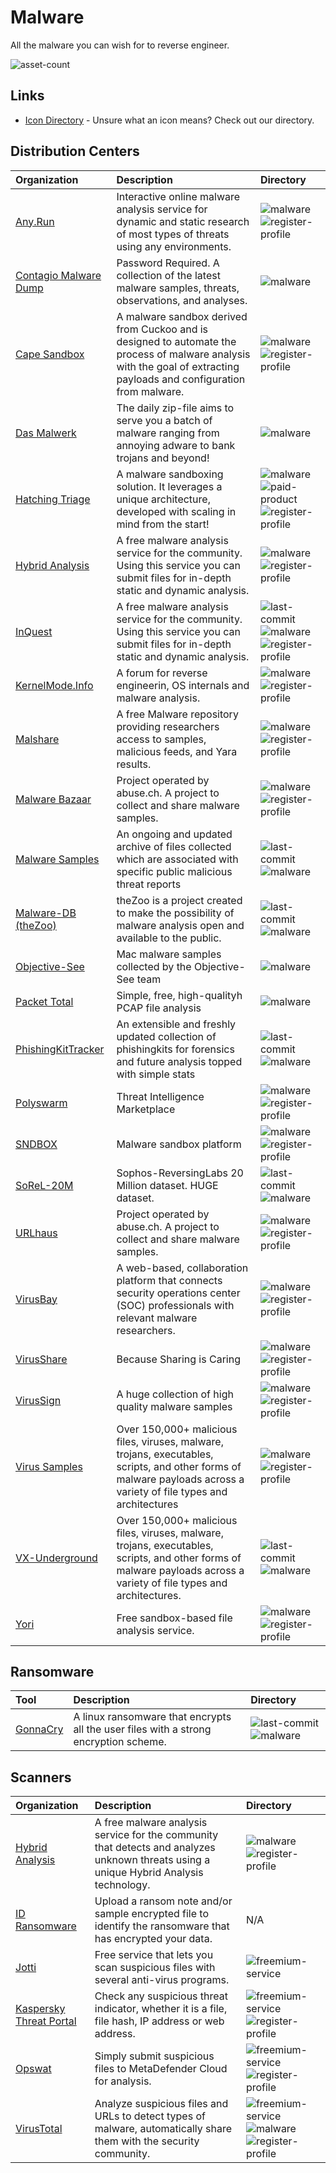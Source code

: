 # Malware

All the malware you can wish for to reverse engineer.

![asset-count](https://img.shields.io/badge/Tools%20%26%20Resources%20Available-32-947cb0?style=for-the-badge)

## Links <!-- {docsify-ignore} -->

- [Icon Directory](../ICONS.md) - Unsure what an icon means? Check out our directory.

## Distribution Centers

| Organization | Description | Directory |
| :--- | :--- | :--- |
| [Any.Run](https://app.any.run/submissions/) | Interactive online malware analysis service for dynamic and static research of most types of threats using any environments. | ![malware](https://raw.githubusercontent.com/InfosecHouse/InfosecHouse/main/docs/icons/malware.png) ![register-profile](https://raw.githubusercontent.com/InfosecHouse/InfosecHouse/main/docs/icons/register-profile.png) |
| [Contagio Malware Dump](https://contagiodump.blogspot.com/) | Password Required. A collection of the latest malware samples, threats, observations, and analyses. | ![malware](https://raw.githubusercontent.com/InfosecHouse/InfosecHouse/main/docs/icons/malware.png) |
| [Cape Sandbox](https://capesandbox.com/) | A malware sandbox derived from Cuckoo and is designed to automate the process of malware analysis with the goal of extracting payloads and configuration from malware. | ![malware](https://raw.githubusercontent.com/InfosecHouse/InfosecHouse/main/docs/icons/malware.png) ![register-profile](https://raw.githubusercontent.com/InfosecHouse/InfosecHouse/main/docs/icons/register-profile.png) |
| [Das Malwerk](https://www.dasmalwerk.eu/) | The daily zip-file aims to serve you a batch of malware ranging from annoying adware to bank trojans and beyond! | ![malware](https://raw.githubusercontent.com/InfosecHouse/InfosecHouse/main/docs/icons/malware.png) |
| [Hatching Triage](https://tria.ge/) | A malware sandboxing solution. It leverages a unique architecture, developed with scaling in mind from the start! | ![malware](https://raw.githubusercontent.com/InfosecHouse/InfosecHouse/main/docs/icons/malware.png) ![paid-product](https://raw.githubusercontent.com/InfosecHouse/InfosecHouse/main/docs/icons/paid-product.png) ![register-profile](https://raw.githubusercontent.com/InfosecHouse/InfosecHouse/main/docs/icons/register-profile.png) |
| [Hybrid Analysis](https://www.hybrid-analysis.com/) | A free malware analysis service for the community. Using this service you can submit files for in-depth static and dynamic analysis. | ![malware](https://raw.githubusercontent.com/InfosecHouse/InfosecHouse/main/docs/icons/malware.png) ![register-profile](https://raw.githubusercontent.com/InfosecHouse/InfosecHouse/main/docs/icons/register-profile.png) |
| [InQuest](https://github.com/InQuest/malware-samples) | A free malware analysis service for the community. Using this service you can submit files for in-depth static and dynamic analysis. | ![last-commit](https://img.shields.io/github/last-commit/InQuest/malware-samples?color=947cb0&style=flat-square) ![malware](https://raw.githubusercontent.com/InfosecHouse/InfosecHouse/main/docs/icons/malware.png) ![register-profile](https://raw.githubusercontent.com/InfosecHouse/InfosecHouse/main/docs/icons/register-profile.png) |
| [KernelMode.Info](https://www.kernelmode.info/forum/) | A forum for reverse engineerin, OS internals and malware analysis. | ![malware](https://raw.githubusercontent.com/InfosecHouse/InfosecHouse/main/docs/icons/malware.png) ![register-profile](https://raw.githubusercontent.com/InfosecHouse/InfosecHouse/main/docs/icons/register-profile.png) |
| [Malshare](https://www.malshare.com/) | A free Malware repository providing researchers access to samples, malicious feeds, and Yara results. | ![malware](https://raw.githubusercontent.com/InfosecHouse/InfosecHouse/main/docs/icons/malware.png) ![register-profile](https://raw.githubusercontent.com/InfosecHouse/InfosecHouse/main/docs/icons/register-profile.png) |
| [Malware Bazaar](https://bazaar.abuse.ch/browse/) | Project operated by abuse.ch. A project to collect and share malware samples. | ![malware](https://raw.githubusercontent.com/InfosecHouse/InfosecHouse/main/docs/icons/malware.png) ![register-profile](https://raw.githubusercontent.com/InfosecHouse/InfosecHouse/main/docs/icons/register-profile.png) |
| [Malware Samples](https://github.com/MalwareSamples/Malware-Feed/) | An ongoing and updated archive of files collected which are associated with specific public malicious threat reports | ![last-commit](https://img.shields.io/github/last-commit/MalwareSamples/Malware-Feed?color=947cb0&style=flat-square) ![malware](https://raw.githubusercontent.com/InfosecHouse/InfosecHouse/main/docs/icons/malware.png) |
| [Malware-DB \(theZoo\)](https://github.com/ytisf/theZoo) | theZoo is a project created to make the possibility of malware analysis open and available to the public. | ![last-commit](https://img.shields.io/github/last-commit/ytisf/theZoo?color=947cb0&style=flat-square) ![malware](https://raw.githubusercontent.com/InfosecHouse/InfosecHouse/main/docs/icons/malware.png) |
| [Objective-See](https://objective-see.com/malware.html) | Mac malware samples collected by the Objective-See team | ![malware](https://raw.githubusercontent.com/InfosecHouse/InfosecHouse/main/docs/icons/malware.png) |
| [Packet Total](https://packettotal.com/malware-archive.html) | Simple, free, high-qualityh PCAP file analysis | ![malware](https://raw.githubusercontent.com/InfosecHouse/InfosecHouse/main/docs/icons/malware.png) |
| [PhishingKitTracker](https://github.com/marcoramilli/PhishingKitTracker) | An extensible and freshly updated collection of phishingkits for forensics and future analysis topped with simple stats | ![last-commit](https://img.shields.io/github/last-commit/marcoramilli/PhishingKitTracker?color=947cb0&style=flat-square) ![malware](https://raw.githubusercontent.com/InfosecHouse/InfosecHouse/main/docs/icons/malware.png) |
| [Polyswarm](https://polyswarm.network/) | Threat Intelligence Marketplace | ![malware](https://raw.githubusercontent.com/InfosecHouse/InfosecHouse/main/docs/icons/malware.png) ![register-profile](https://raw.githubusercontent.com/InfosecHouse/InfosecHouse/main/docs/icons/register-profile.png) |
| [SNDBOX](https://app.sndbox.com/) | Malware sandbox platform | ![malware](https://raw.githubusercontent.com/InfosecHouse/InfosecHouse/main/docs/icons/malware.png) ![register-profile](https://raw.githubusercontent.com/InfosecHouse/InfosecHouse/main/docs/icons/register-profile.png) |
| [SoReL-20M](https://github.com/sophos-ai/SOREL-20M) | Sophos-ReversingLabs 20 Million dataset. HUGE dataset. | ![last-commit](https://img.shields.io/github/last-commit/sophos-ai/SOREL-20M?color=947cb0&style=flat-square) ![malware](https://raw.githubusercontent.com/InfosecHouse/InfosecHouse/main/docs/icons/malware.png) |
| [URLhaus](https://urlhaus.abuse.ch/browse/) | Project operated by abuse.ch. A project to collect and share malware samples. | ![malware](https://raw.githubusercontent.com/InfosecHouse/InfosecHouse/main/docs/icons/malware.png) ![register-profile](https://raw.githubusercontent.com/InfosecHouse/InfosecHouse/main/docs/icons/register-profile.png) |
| [VirusBay](https://beta.virusbay.io) | A web-based, collaboration platform that connects security operations center \(SOC\) professionals with relevant malware researchers. | ![malware](https://raw.githubusercontent.com/InfosecHouse/InfosecHouse/main/docs/icons/malware.png) ![register-profile](https://raw.githubusercontent.com/InfosecHouse/InfosecHouse/main/docs/icons/register-profile.png) |
| [VirusShare](https://virusshare.com/) | Because Sharing is Caring | ![malware](https://raw.githubusercontent.com/InfosecHouse/InfosecHouse/main/docs/icons/malware.png) ![register-profile](https://raw.githubusercontent.com/InfosecHouse/InfosecHouse/main/docs/icons/register-profile.png) |
| [VirusSign](https://virussign.com/) | A huge collection of high quality malware samples | ![malware](https://raw.githubusercontent.com/InfosecHouse/InfosecHouse/main/docs/icons/malware.png) ![register-profile](https://raw.githubusercontent.com/InfosecHouse/InfosecHouse/main/docs/icons/register-profile.png) |
| [Virus Samples](https://www.virussamples.com/) | Over 150,000+ malicious files, viruses, malware, trojans, executables, scripts, and other forms of malware payloads across a variety of file types and architectures | ![malware](https://raw.githubusercontent.com/InfosecHouse/InfosecHouse/main/docs/icons/malware.png) ![register-profile](https://raw.githubusercontent.com/InfosecHouse/InfosecHouse/main/docs/icons/register-profile.png) |
| [VX-Underground](hhttps://github.com/vxunderground/MalwareSourceCode) | Over 150,000+ malicious files, viruses, malware, trojans, executables, scripts, and other forms of malware payloads across a variety of file types and architectures. | ![last-commit](https://img.shields.io/github/last-commit/vxunderground/MalwareSourceCode?color=947cb0&style=flat-square) ![malware](https://raw.githubusercontent.com/InfosecHouse/InfosecHouse/main/docs/icons/malware.png) |
| [Yori](https://yomi.yoroi.company/upload) | Free sandbox-based file analysis service. | ![malware](https://raw.githubusercontent.com/InfosecHouse/InfosecHouse/main/docs/icons/malware.png) ![register-profile](https://raw.githubusercontent.com/InfosecHouse/InfosecHouse/main/docs/icons/register-profile.png) |

## Ransomware

| Tool | Description | Directory |
| :--- | :--- | :--- |
| [GonnaCry](https://github.com/tarcisio-marinho/GonnaCry) | A linux ransomware that encrypts all the user files with a strong encryption scheme. | ![last-commit](https://img.shields.io/github/last-commit/tarcisio-marinho/GonnaCry?color=947cb0&style=flat-square) ![malware](https://raw.githubusercontent.com/InfosecHouse/InfosecHouse/main/docs/icons/malware.png) |

## Scanners

| Organization | Description | Directory |
| :--- | :--- | :--- |
| [Hybrid Analysis](https://www.hybrid-analysis.com/) | A free malware analysis service for the community that detects and analyzes unknown threats using a unique Hybrid Analysis technology. | ![malware](https://raw.githubusercontent.com/InfosecHouse/InfosecHouse/main/docs/icons/malware.png) ![register-profile](https://raw.githubusercontent.com/InfosecHouse/InfosecHouse/main/docs/icons/register-profile.png) |
| [ID Ransomware](https://id-ransomware.malwarehunterteam.com/index.php) | Upload a ransom note and/or sample encrypted file to identify the ransomware that has encrypted your data. | N/A |
| [Jotti](https://virusscan.jotti.org/) | Free service that lets you scan suspicious files with several anti-virus programs. | ![freemium-service](https://raw.githubusercontent.com/InfosecHouse/InfosecHouse/main/docs/icons/freemium-service.png) |
| [Kaspersky Threat Portal](https://opentip.kaspersky.com/) | Сheck any suspicious threat indicator, whether it is a file, file hash, IP address or web address. | ![freemium-service](https://raw.githubusercontent.com/InfosecHouse/InfosecHouse/main/docs/icons/freemium-service.png) ![register-profile](https://raw.githubusercontent.com/InfosecHouse/InfosecHouse/main/docs/icons/register-profile.png) |
| [Opswat](https://metadefender.opswat.com/) | Simply submit suspicious files to MetaDefender Cloud for analysis. | ![freemium-service](https://raw.githubusercontent.com/InfosecHouse/InfosecHouse/main/docs/icons/freemium-service.png) ![register-profile](https://raw.githubusercontent.com/InfosecHouse/InfosecHouse/main/docs/icons/register-profile.png) |
| [VirusTotal](https://www.virustotal.com/gui/) | Analyze suspicious files and URLs to detect types of malware, automatically share them with the security community. | ![freemium-service](https://raw.githubusercontent.com/InfosecHouse/InfosecHouse/main/docs/icons/freemium-service.png) ![malware](https://raw.githubusercontent.com/InfosecHouse/InfosecHouse/main/docs/icons/malware.png) ![register-profile](https://raw.githubusercontent.com/InfosecHouse/InfosecHouse/main/docs/icons/register-profile.png) |

